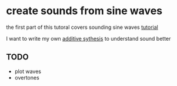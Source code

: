 # create sounds from sine waves 

the first part of this tutoral covers sounding sine waves
[tutorial](https\://github.com/joetechem/frequency_overtones_python)

I want to write my own [additive sythesis](https\://en.wikipedia.org/wiki/Additive_synthesis)
to understand sound better

## TODO
* plot waves
* overtones





